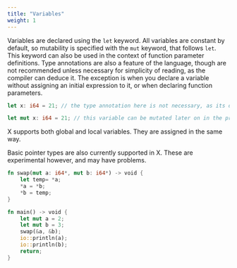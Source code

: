 ```yaml
---
title: "Variables"
weight: 1
---
```


Variables are declared using the `let` keyword. All variables are constant by default, so mutability
is specified with the `mut` keyword, that follows `let`. This keyword can also be used in the context
of function parameter definitions. Type annotations are also a feature of the language, though are not
recommended unless necessary for simplicity of reading, as the compiler can deduce it. The exception
is when you declare a variable without assigning an initial expression to it, or when declaring function
parameters.

```Rust
let x: i64 = 21; // the type annotation here is not necessary, as its deducable from the RHS

let mut x: i64 = 21; // this variable can be mutated later on in the programs runtime
```

X supports both global and local variables. They are assigned in the same way. 

Basic pointer types are also currently supported in X. These are experimental however, and may have
problems.

```Rust
fn swap(mut a: i64*, mut b: i64*) -> void {
    let temp= *a;
    *a = *b;
    *b = temp;
}

fn main() -> void {
    let mut a = 2;
    let mut b = 3;
    swap(&a, &b);
    io::println(a);
    io::println(b);
    return;
}
```